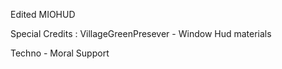 Edited MIOHUD

Special Credits :
VillageGreenPresever - Window Hud materials

Techno - Moral Support
